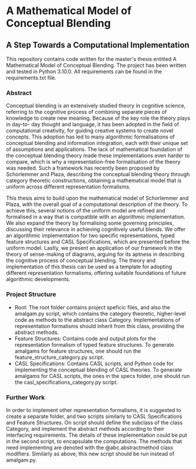 # A Mathematical Model of Conceptual Blending
## A Step Towards a Computational Implementation

This repository contains code written for the master's thesis entitled A Mathematical Model of Conceptual Blending. The project has been written and tested in Python 3.10.0. All requirements can be found in the requirements.txt file. 

### Abstract

Conceptual blending is an extensively studied theory in cognitive science, referring to the cognitive process of
combining separate pieces of knowledge to create new meaning. Because of the key role the theory plays in day-to-
day thought and language, it has been adopted in the field of computational creativity, for guiding creative systems
to create novel concepts. This adoption has led to many algorithmic formalisations of conceptual blending and
information integration, each with their unique set of assumptions and applications. The lack of mathematical
foundation of the conceptual blending theory made these implementations even harder to compare, which is why
a representation-free formalisation of the theory was needed. Such a framework has recently been proposed
by Schorlemmer and Plaza, describing the conceptual blending theory through category theoretic constructions,
obtaining a mathematical model that is uniform across different representation formalisms.

This thesis aims to build upon the mathematical model of Schorlemmer and Plaza, with the overall goal
of a computational description of the theory. To achieve this, several notions of the uniform model are refined
and formalised in a way that is compatible with an algorithmic implementation. We also expand the theory by
formalising some governing principles, discussing their relevance in achieving cognitively useful blends. We offer
an algorithmic implementation for two specific representations, typed feature structures and CASL Specifications,
which are presented before the uniform model. Lastly, we present an application of our framework in the theory
of sense-making of diagrams, arguing for its aptness in describing the cognitive process of conceptual blending.
The theory and implementation of this thesis can be used as a template for adopting different representation
formalisms, offering suitable foundations of future algorithmic developments.

### Project Structure

* Root: The root folder contains project speficic files, and also the amalgam.py script, which contains the category theoretic, higher-level code as methods to the abstract class Category. Implementations of representation formalisms should inherit from this class, providing the abstract methods.
* Feature Structures: Contains code and output plots for the representation formalism of typed feature structures. To generate amalgams for feature structures, one should run the feature_structure_category.py script.
* CASL Specifications: Contains CASL scripts, and Python code for implementing the conceptual blending of CASL theories. To generate amalgams for CASL scripts, the ones in the specs folder, one should run the casl_specifications_category.py script.

### Further Work

In order to implement other representation formalisms, it is suggested to create a separate folder, and two scripts similarly to CASL Specifications and Feature Structures. On script should define the subclass of the class Category, and implement the abstract methods according to their interfacing requirements. The details of these implementation could be put in the second script, to encapsulate the computations. The methods that need implementing are denoted with the @abc.abstractmethod class modifiers. Similarly as above, this new script should be run instead of amalgam.py.

